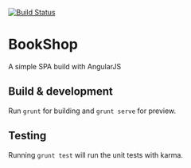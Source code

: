 [![Build Status](https://travis-ci.org/lucamartellucci/bookshop.svg?branch=master)](https://travis-ci.org/lucamartellucci/bookshop)

BookShop
=============

A simple SPA build with AngularJS


## Build & development

Run `grunt` for building and `grunt serve` for preview.

## Testing

Running `grunt test` will run the unit tests with karma.
